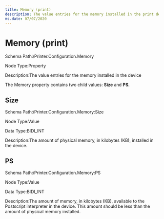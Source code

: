 ```yaml
---
title: Memory (print)
description: The value entries for the memory installed in the print device
ms.date: 07/07/2020
---
```


# Memory (print)

Schema Path:\\Printer.Configuration.Memory

Node Type:Property

Description:The value entries for the memory installed in the device

The Memory property contains two child values: **Size** and **PS**.

## Size

Schema Path:\\Printer.Configuration.Memory:Size

Node Type:Value

Data Type:BIDI\_INT

Description:The amount of physical memory, in kilobytes (KB), installed in the device.

## PS

Schema Path:\\Printer.Configuration.Memory:PS

Node Type:Value

Data Type:BIDI\_INT

Description:The amount of memory, in kilobytes (KB), available to the Postscript interpreter in the device. This amount should be less than the amount of physical memory installed.
